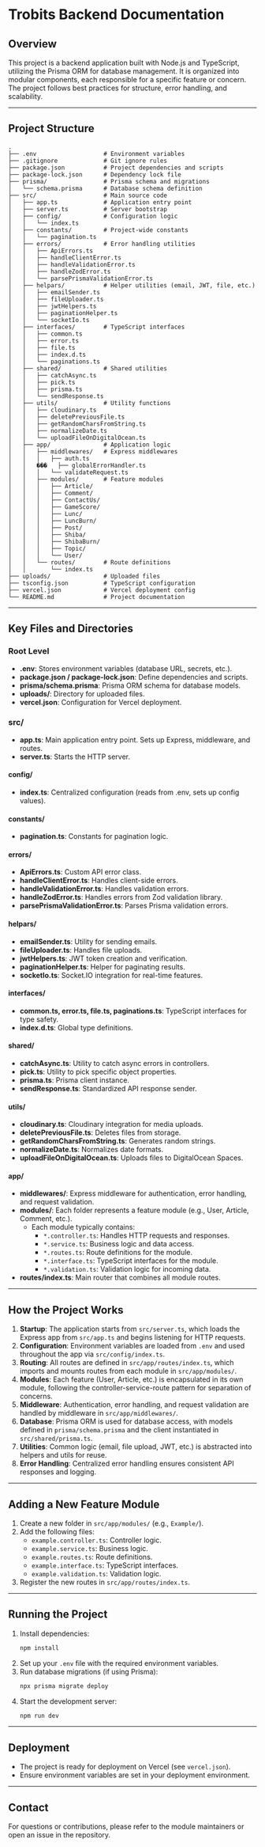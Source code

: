 # Trobits Backend Documentation

## Overview

This project is a backend application built with Node.js and TypeScript, utilizing the Prisma ORM for database management. It is organized into modular components, each responsible for a specific feature or concern. The project follows best practices for structure, error handling, and scalability.

---

## Project Structure

```
.
├── .env                   # Environment variables
├── .gitignore             # Git ignore rules
├── package.json           # Project dependencies and scripts
├── package-lock.json      # Dependency lock file
├── prisma/                # Prisma schema and migrations
│   └── schema.prisma      # Database schema definition
├── src/                   # Main source code
│   ├── app.ts             # Application entry point
│   ├── server.ts          # Server bootstrap
│   ├── config/            # Configuration logic
│   │   └── index.ts
│   ├── constants/         # Project-wide constants
│   │   └── pagination.ts
│   ├── errors/            # Error handling utilities
│   │   ├── ApiErrors.ts
│   │   ├── handleClientError.ts
│   │   ├── handleValidationError.ts
│   │   ├── handleZodError.ts
│   │   └── parsePrismaValidationError.ts
│   ├── helpars/           # Helper utilities (email, JWT, file, etc.)
│   │   ├── emailSender.ts
│   │   ├── fileUploader.ts
│   │   ├── jwtHelpers.ts
│   │   ├── paginationHelper.ts
│   │   └── socketIo.ts
│   ├── interfaces/        # TypeScript interfaces
│   │   ├── common.ts
│   │   ├── error.ts
│   │   ├── file.ts
│   │   ├── index.d.ts
│   │   └── paginations.ts
│   ├── shared/            # Shared utilities
│   │   ├── catchAsync.ts
│   │   ├── pick.ts
│   │   ├── prisma.ts
│   │   └── sendResponse.ts
│   ├── utils/             # Utility functions
│   │   ├── cloudinary.ts
│   │   ├── deletePreviousFile.ts
│   │   ├── getRandomCharsFromString.ts
│   │   ├── normalizeDate.ts
│   │   └── uploadFileOnDigitalOcean.ts
│   ├── app/               # Application logic
│   │   ├── middlewares/   # Express middlewares
│   │   │   ├── auth.ts
│   │   ���   ├── globalErrorHandler.ts
│   │   │   └── validateRequest.ts
│   │   ├── modules/       # Feature modules
│   │   │   ├── Article/
│   │   │   ├── Comment/
│   │   │   ├── ContactUs/
│   │   │   ├── GameScore/
│   │   │   ├── Lunc/
│   │   │   ├── LuncBurn/
│   │   │   ├── Post/
│   │   │   ├── Shiba/
│   │   │   ├── ShibaBurn/
│   │   │   ├── Topic/
│   │   │   └── User/
│   │   └── routes/        # Route definitions
│   │       └── index.ts
├── uploads/               # Uploaded files
├── tsconfig.json          # TypeScript configuration
├── vercel.json            # Vercel deployment config
└── README.md              # Project documentation
```

---

## Key Files and Directories

### Root Level
- **.env**: Stores environment variables (database URL, secrets, etc.).
- **package.json / package-lock.json**: Define dependencies and scripts.
- **prisma/schema.prisma**: Prisma ORM schema for database models.
- **uploads/**: Directory for uploaded files.
- **vercel.json**: Configuration for Vercel deployment.

### src/
- **app.ts**: Main application entry point. Sets up Express, middleware, and routes.
- **server.ts**: Starts the HTTP server.

#### config/
- **index.ts**: Centralized configuration (reads from .env, sets up config values).

#### constants/
- **pagination.ts**: Constants for pagination logic.

#### errors/
- **ApiErrors.ts**: Custom API error class.
- **handleClientError.ts**: Handles client-side errors.
- **handleValidationError.ts**: Handles validation errors.
- **handleZodError.ts**: Handles errors from Zod validation library.
- **parsePrismaValidationError.ts**: Parses Prisma validation errors.

#### helpars/
- **emailSender.ts**: Utility for sending emails.
- **fileUploader.ts**: Handles file uploads.
- **jwtHelpers.ts**: JWT token creation and verification.
- **paginationHelper.ts**: Helper for paginating results.
- **socketIo.ts**: Socket.IO integration for real-time features.

#### interfaces/
- **common.ts, error.ts, file.ts, paginations.ts**: TypeScript interfaces for type safety.
- **index.d.ts**: Global type definitions.

#### shared/
- **catchAsync.ts**: Utility to catch async errors in controllers.
- **pick.ts**: Utility to pick specific object properties.
- **prisma.ts**: Prisma client instance.
- **sendResponse.ts**: Standardized API response sender.

#### utils/
- **cloudinary.ts**: Cloudinary integration for media uploads.
- **deletePreviousFile.ts**: Deletes files from storage.
- **getRandomCharsFromString.ts**: Generates random strings.
- **normalizeDate.ts**: Normalizes date formats.
- **uploadFileOnDigitalOcean.ts**: Uploads files to DigitalOcean Spaces.

#### app/
- **middlewares/**: Express middleware for authentication, error handling, and request validation.
- **modules/**: Each folder represents a feature module (e.g., User, Article, Comment, etc.).
  - Each module typically contains:
    - `*.controller.ts`: Handles HTTP requests and responses.
    - `*.service.ts`: Business logic and data access.
    - `*.routes.ts`: Route definitions for the module.
    - `*.interface.ts`: TypeScript interfaces for the module.
    - `*.validation.ts`: Validation logic for incoming data.
- **routes/index.ts**: Main router that combines all module routes.

---

## How the Project Works

1. **Startup**: The application starts from `src/server.ts`, which loads the Express app from `src/app.ts` and begins listening for HTTP requests.
2. **Configuration**: Environment variables are loaded from `.env` and used throughout the app via `src/config/index.ts`.
3. **Routing**: All routes are defined in `src/app/routes/index.ts`, which imports and mounts routes from each module in `src/app/modules/`.
4. **Modules**: Each feature (User, Article, etc.) is encapsulated in its own module, following the controller-service-route pattern for separation of concerns.
5. **Middleware**: Authentication, error handling, and request validation are handled by middleware in `src/app/middlewares/`.
6. **Database**: Prisma ORM is used for database access, with models defined in `prisma/schema.prisma` and the client instantiated in `src/shared/prisma.ts`.
7. **Utilities**: Common logic (email, file upload, JWT, etc.) is abstracted into helpers and utils for reuse.
8. **Error Handling**: Centralized error handling ensures consistent API responses and logging.

---

## Adding a New Feature Module

1. Create a new folder in `src/app/modules/` (e.g., `Example/`).
2. Add the following files:
   - `example.controller.ts`: Controller logic.
   - `example.service.ts`: Business logic.
   - `example.routes.ts`: Route definitions.
   - `example.interface.ts`: TypeScript interfaces.
   - `example.validation.ts`: Validation logic.
3. Register the new routes in `src/app/routes/index.ts`.

---

## Running the Project

1. Install dependencies:
   ```bash
   npm install
   ```
2. Set up your `.env` file with the required environment variables.
3. Run database migrations (if using Prisma):
   ```bash
   npx prisma migrate deploy
   ```
4. Start the development server:
   ```bash
   npm run dev
   ```

---

## Deployment

- The project is ready for deployment on Vercel (see `vercel.json`).
- Ensure environment variables are set in your deployment environment.

---

## Contact

For questions or contributions, please refer to the module maintainers or open an issue in the repository.
